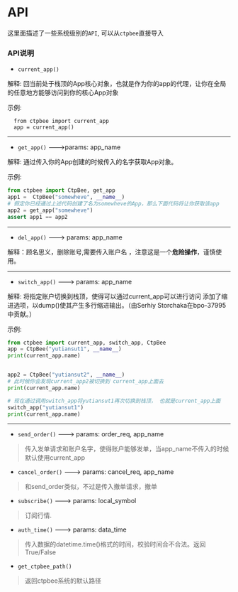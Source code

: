 # API 

这里面描述了一些系统级别的`API`, 可以从`ctpbee`直接导入

### API说明
- `current_app()`

解释: 回当前处于栈顶的App核心对象，也就是作为你的app的代理，让你在全局的任意地方能够访问到你的核心App对象

示例:
```
  from ctpbee import current_app
  app = current_app()
```
---

- `get_app()` --->params: app_name

解释: 通过传入你的App创建的时候传入的名字获取App对象。

示例:
```python
from ctpbee import CtpBee, get_app
app1 =  CtpBee("somewheve", __name__)
# 假定你已经通过上述代码创建了名为somewheve的App，那么下面代码将让你获取该app
app2 = get_app("somewheve")
assert app1 == app2
```

---
- `del_app()` ---> params: app_name

解释：顾名思义，删除账号,需要传入账户名 ，注意这是一个**危险操作**，谨慎使用。

---
- `switch_app()` ---> params: app_name

解释: 将指定账户切换到栈顶，使得可以通过current_app可以进行访问
添加了缩进选项，以dump()使其产生多行缩进输出。（由Serhiy Storchaka在bpo-37995中贡献。）

示例:
```python
from ctpbee import current_app, switch_app, CtpBee
app = CtpBee("yutiansut1", __name__)
print(current_app.name)


app2 = CtpBee("yutiansut2", __name__)
# 此时候你会发现current_app2被切换到 current_app上面去
print(current_app.name)

# 现在通过调用switch_app将yutiansut1再次切换到栈顶， 也就是current_app上面
switch_app("yutiansut1")
print(current_app.name)
```

--- 

- `send_order()` ---> params: order_req, app_name
> 传入发单请求和账户名字，使得账户能够发单，当app_name不传入的时候默认使用current_app

- `cancel_order()` ---> params: cancel_req, app_name
> 和send_order类似，不过是传入撤单请求，撤单 

- `subscribe()` ---> params: local_symbol
> 订阅行情.

- `auth_time()` ---> params: data_time
> 传入数据的datetime.time()格式的时间，校验时间合不合法。返回True/False

- `get_ctpbee_path()`
> 返回ctpbee系统的默认路径